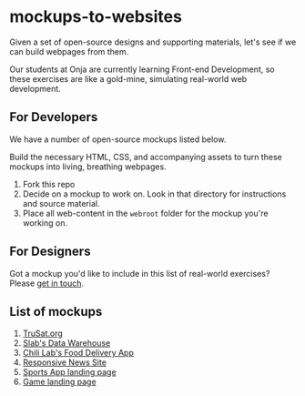 # mockups-to-websites

Given a set of open-source designs and supporting materials, let's see if we can build webpages from them.

Our students at Onja are currently learning Front-end Development, so these exercises are like a gold-mine, simulating real-world web development.

## For Developers

We have a number of open-source mockups listed below.

Build the necessary HTML, CSS, and accompanying assets to turn these mockups into living, breathing webpages.

1. Fork this repo
1. Decide on a mockup to work on. Look in that directory for instructions and source material.
1. Place all web-content in the `webroot` folder for the mockup you're working on.

## For Designers

Got a mockup you'd like to include in this list of real-world exercises? Please [get in touch](mailto:shaun@onja.org).

## List of mockups

1. [TruSat.org](trusat/readme.md)
1. [Slab's Data Warehouse](slab-data-warehouse/readme.md)
1. [Chili Lab's Food Delivery App](chili-labs-food-delivery/readme.md)
1. [Responsive News Site](responsive-news-site/readme.md)
1. [Sports App landing page](sports-app-landing/readme.md)
1. [Game landing page](game-landing/readme.md)

